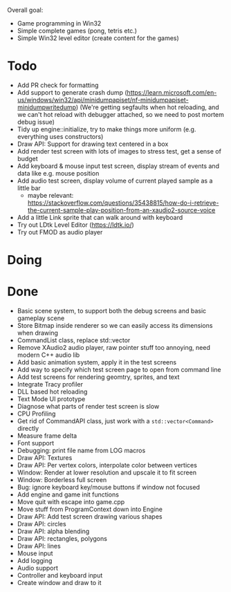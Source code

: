 Overall goal:
- Game programming in Win32
- Simple complete games (pong, tetris etc.)
- Simple Win32 level editor (create content for the games)

# Todo
- Add PR check for formatting
- Add support to generate crash dump (https://learn.microsoft.com/en-us/windows/win32/api/minidumpapiset/nf-minidumpapiset-minidumpwritedump) (We're getting segfaults when hot reloading, and we can't hot reload with debugger attached, so we need to post mortem debug issue)
- Tidy up engine::initialize, try to make things more uniform (e.g. everything uses constructors)
- Draw API: Support for drawing text centered in a box
- Add render test screen with lots of images to stress test, get a sense of budget
- Add keyboard & mouse input test screen, display stream of events and data like e.g. mouse position
- Add audio test screen, display volume of current played sample as a little bar
  - maybe relevant: https://stackoverflow.com/questions/35438815/how-do-i-retrieve-the-current-sample-play-position-from-an-xaudio2-source-voice
- Add a little Link sprite that can walk around with keyboard
- Try out LDtk Level Editor (https://ldtk.io/)
- Try out FMOD as audio player

# Doing

# Done
- Basic scene system, to support both the debug screens and basic gameplay scene
- Store Bitmap inside renderer so we can easily access its dimensions when drawing
- CommandList class, replace std::vector<Command>
- Remove XAudio2 audio player, raw pointer stuff too annoying, need modern C++ audio lib
- Add basic animation system, apply it in the test screens
- Add way to specify which test screen page to open from command line
- Add test screens for rendering geomtry, sprites, and text
- Integrate Tracy profiler
- DLL based hot reloading
- Text Mode UI prototype
- Diagnose what parts of render test screen is slow
- CPU Profiling
- Get rid of CommandAPI class, just work with a `std::vector<Command>` directly
- Measure frame delta
- Font support
- Debugging: print file name from LOG macros
- Draw API: Textures
- Draw API: Per vertex colors, interpolate color between vertices
- Window: Render at lower resolution and upscale it to fit screen
- Window: Borderless full screen
- Bug: ignore keyboard key/mouse buttons if window not focused
- Add engine and game init functions
- Move quit with escape into game.cpp
- Move stuff from ProgramContext down into Engine
- Draw API: Add test screen drawing various shapes
- Draw API: circles
- Draw API: alpha blending
- Draw API: rectangles, polygons
- Draw API: lines
- Mouse input
- Add logging
- Audio support
- Controller and keyboard input
- Create window and draw to it
